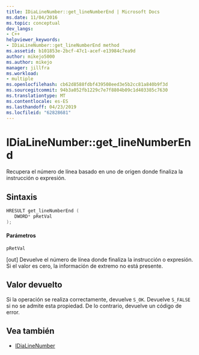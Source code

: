 ```yaml
---
title: IDiaLineNumber::get_lineNumberEnd | Microsoft Docs
ms.date: 11/04/2016
ms.topic: conceptual
dev_langs:
- C++
helpviewer_keywords:
- IDiaLineNumber::get_lineNumberEnd method
ms.assetid: b101853e-2bcf-47c1-acef-e13984c7ea9d
author: mikejo5000
ms.author: mikejo
manager: jillfra
ms.workload:
- multiple
ms.openlocfilehash: cb62d8588fdbf439508eed3e5b2cc81a840b9f3d
ms.sourcegitcommit: 94b3a052fb1229c7e7f8804b09c1d403385c7630
ms.translationtype: MT
ms.contentlocale: es-ES
ms.lasthandoff: 04/23/2019
ms.locfileid: "62828681"
---
```

# <a name="idialinenumbergetlinenumberend"></a>IDiaLineNumber::get_lineNumberEnd
Recupera el número de línea basado en uno de origen donde finaliza la instrucción o expresión.

## <a name="syntax"></a>Sintaxis

```C++
HRESULT get_lineNumberEnd ( 
   DWORD* pRetVal
);
```

#### <a name="parameters"></a>Parámetros
 `pRetVal`

[out] Devuelve el número de línea donde finaliza la instrucción o expresión. Si el valor es cero, la información de extremo no está presente.

## <a name="return-value"></a>Valor devuelto
 Si la operación se realiza correctamente, devuelve `S_OK`. Devuelve `S_FALSE` si no se admite esta propiedad. De lo contrario, devuelve un código de error.

## <a name="see-also"></a>Vea también
- [IDiaLineNumber](../../debugger/debug-interface-access/idialinenumber.md)